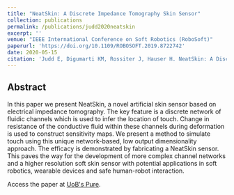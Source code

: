 ```yaml
---
title: "NeatSkin: A Discrete Impedance Tomography Skin Sensor"
collection: publications
permalink: /publications/judd2020neatskin
excerpt: ''
venue: "IEEE International Conference on Soft Robotics (RoboSoft)"
paperurl: 'https://doi.org/10.1109/ROBOSOFT.2019.8722742'
date: 2020-05-15
citation: 'Judd E, Digumarti KM, Rossiter J, Hauser H. NeatSkin: A Discrete Impedance Tomography Skin Sensor. In 2020 IEEE International Conference on Soft Robotics (RoboSoft) 2020 Apr 6. IEEE.'
---
```


## Abstract
In this paper we present NeatSkin, a novel artificial skin sensor based on electrical impedance tomography. The key feature is a discrete network of fluidic channels which is used to infer the location of touch. Change in resistance of the conductive fluid within these channels during deformation is used to construct sensitivity maps. We present a method to simulate touch using this unique network-based, low output dimensionality approach. The efficacy is demonstrated by fabricating a NeatSkin sensor. This paves the way for the development of more complex channel networks and a higher resolution soft skin sensor with potential applications in soft robotics, wearable devices and safe human-robot interaction.

Access the paper at [UoB's Pure](https://research-information.bris.ac.uk/files/221911032/Robosoft_2020_v3.pdf).